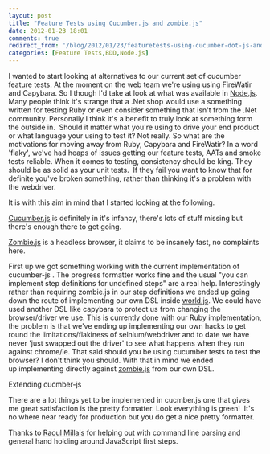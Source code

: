 ```yaml
---
layout: post
title: "Feature Tests using Cucumber.js and zombie.js"
date: 2012-01-23 18:01
comments: true
redirect_from: '/blog/2012/01/23/featuretests-using-cucumber-dot-js-and-zombie-dot-js/'
categories: [Feature Tests,BDD,Node.js]
---
```


I wanted to start looking at alternatives to our current set of cucumber feature tests. At the moment on the web team we're using using FireWatir and Capybara. So I though I'd take at look at what was available in [Node.js][1]. Many people think it's strange that a .Net shop would use a something written for testing Ruby or even consider something that isn't from the .Net community.&nbsp;Personally&nbsp;I think it's a benefit to&nbsp;truly&nbsp;look at something form the outside in. &nbsp;Should it matter what you're using to drive your end product or what language your using to test it? Not really. So what are the motivations for moving away from Ruby, Capybara and FireWatir?
In a word 'flaky', we've had heaps of issues getting our feature tests, AATs and smoke tests reliable. When it comes to testing, consistency&nbsp;should be king. They should be as solid as your unit tests. &nbsp;If they fail you want to know that for definite you've broken something, rather than thinking it's a problem with the webdriver.

It is with this aim in mind that I started looking at the following.

[Cucumber.js][2] is&nbsp;definitely&nbsp;in it's&nbsp;infancy, there's lots of stuff missing but there's enough there to get going.

[Zombie.js][3] is a headless browser, it claims to be&nbsp;insanely&nbsp;fast, no complaints here.

First up we got something working with the current implementation of cucumber-js&nbsp;. The progress&nbsp;formatter&nbsp;works fine and the usual "you can implement step definitions for undefined steps" are a real help. Interestingly rather than requiring zombie.js in our step&nbsp;definitions&nbsp;we ended up going down the route of implementing our own DSL inside [world.js][4]. We could have used&nbsp;another&nbsp;DSL like capybara to protect us from changing the browser/driver we use. This is currently done with our Ruby implementation, the problem is that we've ending up implementing our own hacks to get round the limitations/flakiness&nbsp;of selnium/webdriver and to date we have never 'just swapped out the driver' to see what happens when they run against chrome/ie. That said should you be using cucumber tests to test the browser? I don't think you should. With that in mind we ended up&nbsp;implementing&nbsp;directly against [zombie.js][3] from our own DSL.

Extending&nbsp;cucmber-js 

There are a lot things yet to be implemented in cucmber.js one that gives me great satisfaction is the pretty formatter. Look everything is green!&nbsp; It's no where near ready for production but you do get a nice pretty formatter.

Thanks to [Raoul Millais][5] for helping out with command line parsing and general hand holding around JavaScript first steps.

 [1]: http://nodejs.org/
 [2]: https://github.com/cucumber/cucumber-js
 [3]: http://zombie.labnotes.org/
 [4]: https://github.com/antonydenyer/zombiejsplayground/blob/master/features/support/world.js
 [5]: https://twitter.com/#/raoulmillais  
